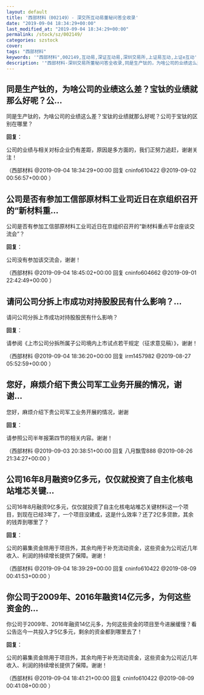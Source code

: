 ```yaml
---
layout: default
title: '西部材料（002149）- 深交所互动易董秘问答全收录'
date: "2019-09-04 18:34:29+00:00"
last_modified_at: "2019-09-04 18:34:29+00:00"
permalink: /stock/sz/002149/
categories: szstock
cover: 
tags: "西部材料"
keywords: '"西部材料",002149,互动易,深证互动易,深圳交易所,上证易互动,上证e互动'
description: '"西部材料-深圳交易所董秘问答全收录,同是生产钛的，为啥公司的业绩这么差？宝钛的业绩就那么好呢？公司于宝钛的区别在哪里？"'
---
```


## 同是生产钛的，为啥公司的业绩这么差？宝钛的业绩就那么好呢？公...

同是生产钛的，为啥公司的业绩这么差？宝钛的业绩就那么好呢？公司于宝钛的区别在哪里？

**回复**：

公司的业绩与相关对标企业仍有差距，原因是多方面的，我们正努力追赶，谢谢关注！ 

（西部材料  @2019-09-04 18:34:29+00:00 回复 cninfo610422  @2019-09-02 00:56:57+00:00 ）

## 公司是否有参加工信部原材料工业司近日在京组织召开的“新材料重...

公司是否有参加工信部原材料工业司近日在京组织召开的“新材料重点平台座谈交流会”？

**回复**：

公司没有参加该交流会，谢谢！ 

（西部材料  @2019-09-04 18:45:02+00:00 回复 cninfo604662  @2019-09-01 22:42:49+00:00 ）

## 请问公司分拆上市成功对持股股民有什么影响？...

请问公司分拆上市成功对持股股民有什么影响？

**回复**：

请参阅《上市公司分拆所属子公司境内上市试点若干规定（征求意见稿）》，谢谢！ 

（西部材料  @2019-09-04 18:36:20+00:00 回复 irm1457982  @2019-08-27 05:52:59+00:00 ）

## 您好，麻烦介绍下贵公司军工业务开展的情况，谢谢...

您好，麻烦介绍下贵公司军工业务开展的情况，谢谢

**回复**：

请参照公司半年报第四节的相关内容。谢谢！ 

（西部材料  @2019-09-03 20:38:51+00:00 回复 八月飘雪888  @2019-08-26 21:34:27+00:00 ）

## 公司16年8月融资9亿多元，仅仅就投资了自主化核电站堆芯关键...

公司16年8月融资9亿多元，仅仅就投资了自主化核电站堆芯关键材料这一个项目，到现在已经3年了，一个项目没建成，这是什么效率？还了2亿多贷款，其余的钱弄到哪里了？

**回复**：

公司的募集资金除用于项目外，其余均用于补充流动资金，这些资金为公司近几年收入、利润的持续增长提供了保障。谢谢！ 

（西部材料  @2019-09-04 18:39:29+00:00 回复 cninfo610422  @2019-08-09 00:41:53+00:00 ）

## 你公司于2009年、2016年融资14亿元多，为何这些资金的...

你公司于2009年、2016年融资14亿元多，为何这些资金的项目至今进展缓慢？看公告迄今一共投入才5亿多元，剩余的资金都到哪里去了！

**回复**：

公司的募集资金除用于项目外，其余均用于补充流动资金，这些资金为公司近几年收入、利润的持续增长提供了保障。谢谢！ 

（西部材料  @2019-09-04 18:41:21+00:00 回复 cninfo610422  @2019-08-09 00:41:08+00:00 ）

